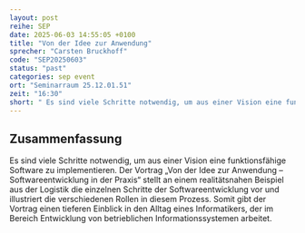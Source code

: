 ```yaml
---
layout: post
reihe: SEP
date: 2025-06-03 14:55:05 +0100
title: "Von der Idee zur Anwendung"
sprecher: "Carsten Bruckhoff"
code: "SEP20250603"
status: "past"
categories: sep event
ort: "Seminarraum 25.12.01.51"
zeit: "16:30"
short: " Es sind viele Schritte notwendig, um aus einer Vision eine funktionsfähige Software zu implementieren. Der Vortrag „Von der Idee zur Anwendung – Softwareentwicklung in der Praxis“ stellt an einem realitätsnahen Beispiel aus der Logistik die einzelnen ..."
---
```


## Zusammenfassung


Es sind viele Schritte notwendig, um aus einer Vision eine funktionsfähige Software zu implementieren.
Der Vortrag „Von der Idee zur Anwendung – Softwareentwicklung in der Praxis“ stellt an einem realitätsnahen Beispiel aus der Logistik die einzelnen Schritte der Softwareentwicklung vor und illustriert die verschiedenen Rollen in diesem Prozess.
Somit gibt der Vortrag einen tieferen Einblick in den Alltag eines Informatikers, der im Bereich Entwicklung von betrieblichen Informationssystemen arbeitet.


